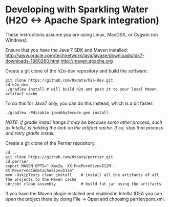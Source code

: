# Developing with Sparkling Water (H2O <-> Apache Spark integration)

These instructions assume you are using Linux, MacOSX, or Cygwin (on Windows).

Ensure that you have the Java 7 SDK and Maven installed:
http://www.oracle.com/technetwork/java/javase/downloads/jdk7-downloads-1880260.html
http://maven.apache.org

Create a git clone of the h2o-dev repository and build the software:

    git clone https://github.com/0xdata/h2o-dev.git
    cd h2o-dev
    ./gradlew install # will build h2o and push it to your local Maven artifact cache
    
To do this for Java7 only, you can do this instead, which is a bit faster:

    ./gradlew -Pdisable.java6bytecode.gen install



*NOTE: if gradle install hangs it may be because some other process, such as IntelliJ, is holding the lock on the artifact cache.  If so, stop that process and retry gradle install.*

Create a git clone of the Perrier repository.

    cd ..
    git clone https://github.com/0xdata/perrier.git
    cd perrier
    export MAVEN_OPTS="-Xmx2g -XX:MaxPermSize=512M -XX:ReservedCodeCacheSize=512m"
    mvn -DskipTests clean install    # install all the artifacts of all the projects to the Maven cache
    sbt/sbt clean assembly           # build fat jar using the artifacts
    
If you have the Maven plugin installed and enabled in IntelliJ IDEA you can open the project there by doing File ->  Open and choosing perrier/pom.xml.

